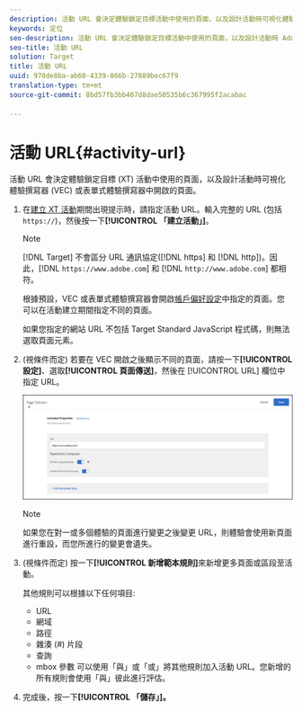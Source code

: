 ```yaml
---
description: 活動 URL 會決定體驗鎖定目標活動中使用的頁面，以及設計活動時可視化體驗撰寫器 (VEC) 或表單式體驗撰寫器中開啟的頁面。
keywords: 定位
seo-description: 活動 URL 會決定體驗鎖定目標活動中使用的頁面，以及設計活動時 Adobe Target 可視化體驗撰寫器 (VEC) 或表單式體驗撰寫器中開啟的頁面。
seo-title: 活動 URL
solution: Target
title: 活動 URL
uuid: 970de8ba-ab60-4339-866b-27889bec67f9
translation-type: tm+mt
source-git-commit: 8bd57fb3bb467d8dae50535b6c367995f2acabac

---
```



# 活動 URL{#activity-url}

活動 URL 會決定體驗鎖定目標 (XT) 活動中使用的頁面，以及設計活動時可視化體驗撰寫器 (VEC) 或表單式體驗撰寫器中開啟的頁面。

1. 在[建立 XT 活動](/help/c-activities/t-experience-target/t-xt-create/xt-create.md)期間出現提示時，請指定活動 URL。輸入完整的 URL (包括 `https://`)，然後按一下&#x200B;**[!UICONTROL 「建立活動」]**。

   >[!NOTE]
   >
   >[!DNL Target] 不會區分 URL 通訊協定([!DNL https] 和 [!DNL http])。因此，[!DNL `https://www.adobe.com`] 和 [!DNL `http://www.adobe.com`] 都相符。
   >
   >根據預設，VEC 或表單式體驗撰寫器會開啟[帳戶偏好設定](/help/administrating-target/r-target-account-preferences/target-account-preferences.md)中指定的頁面。您可以在活動建立期間指定不同的頁面。
   >
   >如果您指定的網站 URL 不包括 Target Standard JavaScript 程式碼，則無法選取頁面元素。

1. (視條件而定) 若要在 VEC 開啟之後顯示不同的頁面，請按一下&#x200B;**[!UICONTROL 設定]**、選取&#x200B;**[!UICONTROL 頁面傳送]**，然後在 [!UICONTROL URL] 欄位中指定 URL。

   ![頁面傳送對話方塊](/help/c-activities/t-experience-target/t-xt-create/assets/url-config-new.png)

   >[!NOTE]
   >
   >如果您在對一或多個體驗的頁面進行變更之後變更 URL，則體驗會使用新頁面進行重設，而您所進行的變更會遺失。

1. (視條件而定) 按一下&#x200B;**[!UICONTROL 新增範本規則]**&#x200B;來新增更多頁面或區段至活動。

   其他規則可以根據以下任何項目:

   * URL
   * 網域
   * 路徑
   * 雜湊 (#) 片段
   * 查詢
   * mbox 參數
   可以使用「與」或「或」將其他規則加入活動 URL。您新增的所有規則會使用「與」彼此進行評估。

1. 完成後，按一下&#x200B;**[!UICONTROL 「儲存」]。**